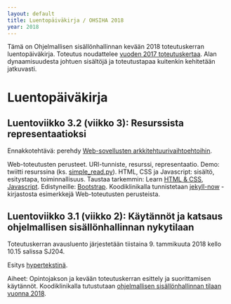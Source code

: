 ```yaml
---
layout: default
title: Luentopäiväkirja / OHSIHA 2018
year: 2018
---
```


Tämä on Ohjelmallisen sisällönhallinnan kevään 2018 toteutuskerran luentopäiväkirja.
Toteutus noudattelee [vuoden 2017 toteutuskertaa](https://ohsiha.github.io/2017/luentopaivakirja).
Alan dynaamisuudesta johtuen sisältöjä ja toteutustapaa kuitenkin kehitetään jatkuvasti.

# Luentopäiväkirja

<!-- Tulossa: -->

## Luentoviikko 3.2 (viikko 3): Resurssista representaatioksi

Ennakkotehtävä: perehdy [Web-sovellusten arkkitehtuurivaihtoehtoihin](https://blog.octo.com/en/new-web-application-architectures-and-impacts-for-enterprises-1/).

Web-toteutusten perusteet. URI-tunniste, resurssi, representaatio.
Demo: twiitti resurssina (ks. [simple_read.py](https://github.com/jukkahuhtamaki/pcm-demo/blob/master/twitter-api/simple_read.py)).
HTML, CSS ja Javascript: sisältö, esitystapa, toiminnallisuus.
Taustaa tarkemmin: Learn [HTML &amp; CSS](https://www.codecademy.com/learn/web), [Javascript](https://www.codecademy.com/learn/javascript).
Edistyneille: [Bootstrap](http://getbootstrap.com/).
Koodiklinikalla tunnistetaan [jekyll-now](https://github.com/barryclark/jekyll-now) -kirjastosta esimerkkejä Web-toteutusten perusteista.

## Luentoviikko 3.1 (viikko 2): Käytännöt ja katsaus ohjelmallisen sisällönhallinnan nykytilaan

Toteutuskerran avausluento järjestetään tiistaina 9. tammikuuta 2018 kello 10.15 salissa SJ204.

Esitys [hypertekstinä](http://ohsiha.github.io/2018/luento/01/esitys.html).

Aiheet: Opintojakson ja kevään toteutuskerran esittely ja suorittamisen käytännöt.
Koodiklinikalla tutustutaan  [ohjelmallisen sisällönhallinnan tilaan vuonna 2018](http://ohsiha.github.io/2018/01/10/ohsiha-vuonna-2018).
